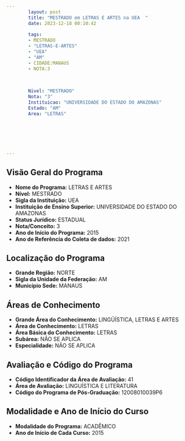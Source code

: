 ```yaml
---
        layout: post
        title: "MESTRADO em LETRAS E ARTES na UEA  "
        date: 2023-12-18 00:10:42
     
        tags:
        - MESTRADO
        - "LETRAS-E-ARTES"
        - "UEA"
        - "AM"
        - CIDADE:MANAUS
        - NOTA:3
        
       

        Nivel: "MESTRADO"
        Nota: "3"
        Instituicao: "UNIVERSIDADE DO ESTADO DO AMAZONAS"
        Estado: "AM"
        Area: "LETRAS"
        
        
        
        
        
        
---
```

## Visão Geral do Programa
- **Nome do Programa:** LETRAS E ARTES
- **Nível:** MESTRADO
- **Sigla da Instituição:** UEA
- **Instituição de Ensino Superior:** UNIVERSIDADE DO ESTADO DO AMAZONAS
- **Status Jurídico:** ESTADUAL
- **Nota/Conceito:** 3
- **Ano de Início do Programa:** 2015
- **Ano de Referência do Coleta de dados:** 2021

## Localização do Programa
- **Grande Região:** NORTE
- **Sigla da Unidade da Federação:** AM
- **Município Sede:** MANAUS

## Áreas de Conhecimento
- **Grande Área do Conhecimento:** LINGÜÍSTICA, LETRAS E ARTES
- **Área de Conhecimento:** LETRAS
- **Área Básica do Conhecimento:** LETRAS
- **Subárea:** NÃO SE APLICA
- **Especialidade:** NÃO SE APLICA

## Avaliação e Código do Programa
- **Código Identificador da Área de Avaliação:** 41
- **Área de Avaliação:** LINGUÍSTICA E LITERATURA
- **Código do Programa de Pós-Graduação:** 12008010039P6


## Modalidade e Ano de Início do Curso
- **Modalidade do Programa:** ACADÊMICO
- **Ano de Início de Cada Curso:** 2015
